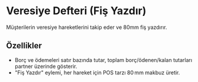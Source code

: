 # Veresiye Defteri (Fiş Yazdır)

Müşterilerin veresiye hareketlerini takip eder ve 80mm fiş yazdırır.

## Özellikler

- Borç ve ödemeleri satır bazında tutar, toplam borç/ödenen/kalan tutarları partner üzerinde gösterir.
- "Fiş Yazdır" eylemi, her hareket için POS tarzı 80 mm makbuz üretir.
